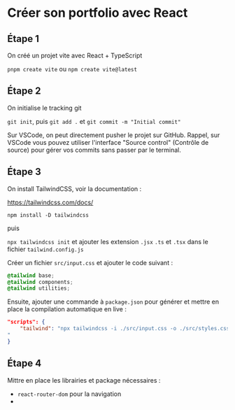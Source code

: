 # Créer son portfolio avec React

## Étape 1

On créé un projet vite avec React + TypeScript

`pnpm create vite` ou `npm create vite@latest`

## Étape 2

On initialise le tracking git

`git init`, puis `git add .` et `git commit -m "Initial commit"`

Sur VSCode, on peut directement pusher le projet sur GitHub. Rappel, sur VSCode vous pouvez utiliser l'interface "Source control" (Contrôle de source) pour gérer vos commits sans passer par le terminal.

## Étape 3

On install TailwindCSS, voir la documentation :

https://tailwindcss.com/docs/

`npm install -D tailwindcss`

puis

`npx tailwindcss init` et ajouter les extension `.jsx` `.ts` et `.tsx` dans le fichier `tailwind.config.js`

Créer un fichier `src/input.css` et ajouter le code suivant :

```css
@tailwind base;
@tailwind components;
@tailwind utilities;
```

Ensuite, ajouter une commande à `package.json` pour générer et mettre en place la compilation automatique en live :

```json
"scripts": {
    "tailwind": "npx tailwindcss -i ./src/input.css -o ./src/styles.css --watch
"
}
```

## Étape 4

Mittre en place les librairies et package nécessaires :

- `react-router-dom` pour la navigation
-
